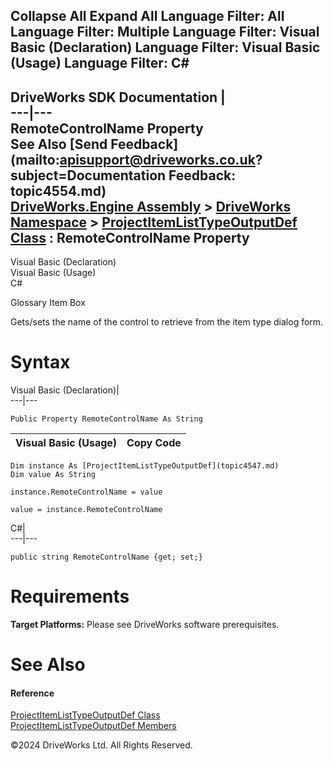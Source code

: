        

 Collapse All Expand All  Language Filter: All  Language Filter: Multiple  Language Filter: Visual Basic (Declaration) Language Filter: Visual Basic (Usage) Language Filter: C#  
---  
DriveWorks SDK Documentation  |   
---|---  
RemoteControlName Property   
See Also [Send Feedback](mailto:apisupport@driveworks.co.uk?subject=Documentation Feedback: topic4554.md)  
[DriveWorks.Engine Assembly](topic2156.md) > [DriveWorks Namespace](topic2159.md) > [ProjectItemListTypeOutputDef Class](topic4547.md) : RemoteControlName Property  
---  
  
Visual Basic (Declaration)    
Visual Basic (Usage)    
C# 

Glossary Item Box

Gets/sets the name of the control to retrieve from the item type dialog form. 

# Syntax

Visual Basic (Declaration)|   
---|---  
      
    
    Public Property RemoteControlName As String  
  
Visual Basic (Usage)| Copy Code  
---|---  
      
    
    Dim instance As [ProjectItemListTypeOutputDef](topic4547.md)
    Dim value As String
     
    instance.RemoteControlName = value
     
    value = instance.RemoteControlName  
  
C#|   
---|---  
      
    
    public string RemoteControlName {get; set;}  
  
# Requirements

**Target Platforms:** Please see DriveWorks software prerequisites.

# See Also

#### Reference

[ProjectItemListTypeOutputDef Class](topic4547.md)   
[ProjectItemListTypeOutputDef Members](topic4548.md)

©2024 DriveWorks Ltd. All Rights Reserved.
